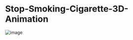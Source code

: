# Stop-Smoking-Cigarette-3D-Animation

![image](https://user-images.githubusercontent.com/86546157/147836173-5c9e9abe-fcc4-487a-867d-88670d018563.png)
